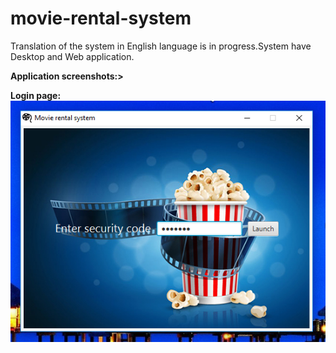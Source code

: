 # movie-rental-system
Translation of the system in English language is in progress.System have Desktop and Web application.

<b>Application screenshots:>

Login page:<br>
<img src="https://raw.githubusercontent.com/kovacevic-marko/Movie-Rental-System/master/Screenshots/DesktopLogin.png" />
